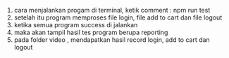 1. cara menjalankan progam di terminal, ketik comment : npm run test
2. setelah itu program memproses file login, file add to cart dan file logout
3. ketika semua program success di jalankan
4. maka akan tampil hasil tes program berupa reporting
5. pada folder video , mendapatkan hasil record login, add to cart dan logout
